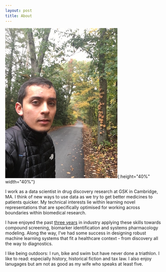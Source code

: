 ```yaml
---
layout: post
title: About
---
```


![](../Data/IMG_0595.JPG){:height="40%" width="40%"}

I work as a data scientist in drug discovery research at GSK in Cambridge, MA. I think of new ways to use data as we try to get better medicines to patients quicker. My technical interests lie within learning novel representations that are specifically optimised for working across boundaries within biomedical research. 

I have enjoyed the past [three years](https://www.linkedin.com/in/yusuf-roohani-bb195231/) in industry applying these skills towards compound screening, biomarker identification and systems pharmacology modeling. Along the way, I've had some success in designing robust machine learning systems that fit a healthcare context - from discovery all the way to diagnostics.

I like being outdoors: I run, bike and swim but have never done a triathlon. I like to read: especially history, historical fiction and tax law. I also enjoy lanugages but am not as good as my wife who speaks at least five.
